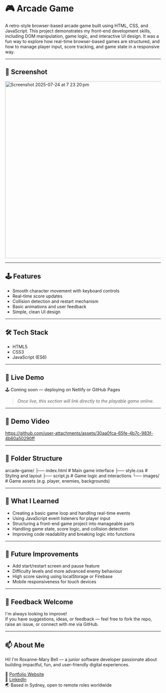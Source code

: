 # 🎮 Arcade Game

A retro-style browser-based arcade game built using HTML, CSS, and JavaScript. This project demonstrates my front-end development skills, including DOM manipulation, game logic, and interactive UI design. It was a fun way to explore how real-time browser-based games are structured, and how to manage player input, score tracking, and game state in a responsive way.

---

## 📸 Screenshot

<img width="1017" height="573" alt="Screenshot 2025-07-24 at 7 23 20 pm" src="https://github.com/user-attachments/assets/db70f700-3b5d-42cb-81e4-47a4c17d6d34" />

---

## 🕹️ Features

- Smooth character movement with keyboard controls  
- Real-time score updates  
- Collision detection and restart mechanism  
- Basic animations and user feedback  
- Simple, clean UI design  

---

## 🛠️ Tech Stack

- HTML5  
- CSS3  
- JavaScript (ES6)

---

## 🚀 Live Demo

🕹️ Coming soon — deploying on Netlify or GitHub Pages  
> *Once live, this section will link directly to the playable game online.*

---

## 🎥 Demo Video



https://github.com/user-attachments/assets/30aa0fca-65fe-4b7c-983f-4b60a50290ff



---

## 📁 Folder Structure
arcade-game/
├── index.html # Main game interface
├── style.css # Styling and layout
├── script.js # Game logic and interactions
└── images/ # Game assets (e.g. player, enemies, backgrounds)


---

## 🧩 What I Learned

- Creating a basic game loop and handling real-time events  
- Using JavaScript event listeners for player input  
- Structuring a front-end game project into manageable parts  
- Handling game state, score logic, and collision detection  
- Improving code readability and breaking logic into functions  

---

## 📌 Future Improvements

- Add start/restart screen and pause feature   
- Difficulty levels and more advanced enemy behaviour  
- High score saving using localStorage or Firebase  
- Mobile responsiveness for touch devices  

---

## 💬 Feedback Welcome

I'm always looking to improve!  
If you have suggestions, ideas, or feedback — feel free to fork the repo, raise an issue, or connect with me via GitHub.

---

## 📫 About Me

Hi! I'm Roxanne-Mary Bell — a junior software developer passionate about building impactful, fun, and user-friendly digital experiences.

🔗 [Portfolio Website](https://roxannemarybell.com)  
💼 [LinkedIn](https://www.linkedin.com/in/roxanne-mary-bell-a0893013a/)  
🌏 Based in Sydney, open to remote roles worldwide

